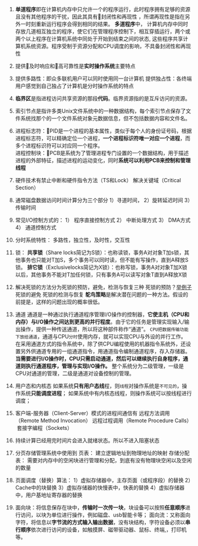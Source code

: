 1. **单道程序**即在计算机内存中只允许一个的程序运行，此时程序拥有足够的资源且没有其他程序的干扰，因此其具有&#x1F534;封闭性和再现性 ，所谓再现性是指在另外一时刻重新运行程序会得到相同的结果。
**多道程序**中， 计算机内存中同时存放几道相互独立的程序，使它们在管理程序控制下，相互穿插运行，两个或两个以上程序在计算机系统中同处于开始到结束之间的状态, 这些程序共享计算机系统资源。程序受制于资源分配和CPU调度的影响，不具备封闭性和再现性

2. 提供&#x1F534;及时响应和&#x1F534;高可靠性是**实时操作系统**主要特点


3. 提供多路性：即众多联机用户可以同时使用同一台计算机
提供独占性：各终端用户感觉到自己独占了计算机是分时操作系统的特点

4. **临界区**是指进程访问共享资源的那段**代码**。临界资源指的是互斥访问的资源。

5. 索引节点是指许多类Unix文件系统中的一种数据结构，每个索引节点保存了文件系统找那个的一个文件系统对象元数据信息，但不包括数据内容和文件名。

6. 进程标志符：&#x1F534;PID是一个进程的基本属性，类似于每个人的身份证号码，根据进程标志符，可以精确定位一个进程，**一个进程标识符唯一对应一个进程**，而多个进程标识符可以对应同一个程序。  
进程控制块：&#x1F534;PCB是系统为了管理进程专门设置的一个数据结构，用于描述进程的外部特征，描述进程的运动变化，同时**系统可以利用PCB来控制和管理线程**

7. 硬件技术有禁止中断和硬件指令方法（TS和Lock） 解决关键域（Critical Section）

8. 通常磁盘数据访问时间计算分为三个部分
  1）寻道时间， 
   2）旋转延迟时间
    3）传输时间

9. 常见I/O控制方式的：
 1） 程序直接控制方式
 2） 中断处理方式
 3） DMA方式
 4） 通道控制方式

10. 分时系统特性： 多路性，独立性，及时性，交互性

11. 锁：
**共享锁**（Share locks简记为S锁）：也称读锁，事务A对对象T加s锁，其他事务也只能对T加S，多个事务可以同时读，但不能有写操作，直到A释放S锁。
**排它锁**（Exclusivelocks简记为X锁）：也称写锁，事务A对对象T加X锁以后，其他事务不能对T加任何锁，只有事务A可以读写对象T直到A释放X锁

12. 解决死锁的方法分为死锁的预防，避免，检测与恢复三种
死锁的预防？<u>举例子</u>
死锁的避免
死锁的检测与恢复
**鸵鸟策略**是解决潜在问题的一种方法。假设的前提是，这样的问题出现的概率很低。

13. 通道
通道是一种通过执行通道程序管理I/O操作的控制器，**它使主机（CPU和内存）与I/O操作之间达到更高的并行程度**。由于它的任务是管理实现输入/输出操作，提供一种传送通道，所以将这种部件称作“通道”。
`CPU把数据传输功能下放给通道`，通道与CPU`分时`使用内存，就可以实现CPU与外设的并行工作。
在采用通道方式的指令系统中，除了供CPU编程使用的机器指令系统外，还设置另外供通道专用的一组通道指令，用通道指令编制通道程序，存入存储器。
**当需要进行I/O操作时，CPU只需启动通道，然后可以继续执行自身程序，通道则执行通道程序，管理与实现I/O操作。**
整个系统分为二级管理，一级是CPU对通道的管理，二级是通道对设备控制的管理。

14. 用户态和内核态
如果系统**只有用户态线**程，则`线程`对操作系统是`不可见的`，操作系统**只能调度进程**；
如果系统中有内核态线程，则操作系统可以按线程进行调度；

15. 客户端-服务器（Client-Server）模式的进程间通信有
远程方法调用（Remote Method Invocation）
远程过程调用（Remote Procedure Calls）
 套接字编程（Sockets）
 
 16. 持续计算已经用完时间片会进入就绪状态。所以不进入阻塞状态
 
17. 分页存储管理系统中使用到
页表： 建立逻辑地址到物理地址的映射
存储分配表： 需要对内存中的空闲块进行管理和分配，到底有没有物理块空闲以及空闲的数量

18. 页面调度（替换）算法：
 1）虚拟存储器中，主存页面（或程序段）的替换
 2）Cache中的块替换
 3）虚拟存储器的快慢表中，快表的替换
 4）虚拟存储器中，用户基地址寄存器的替换



19. 面向块：将信息保存在块中，**传输时一次传一块**，块设备可以按照**任意顺序**进行访问，以块为单位进行操作，例如磁盘、usb智能卡等；
面向流：又称面向字符，将信息以**字节流的方式输入输出数据**，没有块结构，字符设备必须以**串行顺序**依次进行访问的设备，如触摸屏、磁带驱动器、鼠标、终端,，打印机等。
